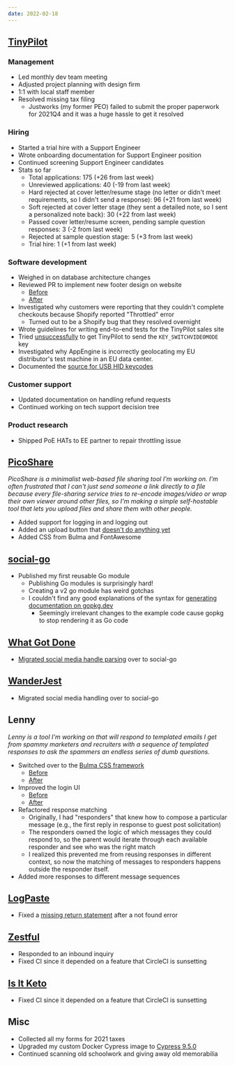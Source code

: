 ```yaml
---
date: 2022-02-18
---
```


## [TinyPilot](https://tinypilotkvm.com)

### Management

- Led monthly dev team meeting
- Adjusted project planning with design firm
- 1:1 with local staff member
- Resolved missing tax filing
  - Justworks (my former PEO) failed to submit the proper paperwork for 2021Q4 and it was a huge hassle to get it resolved

### Hiring

- Started a trial hire with a Support Engineer
- Wrote onboarding documentation for Support Engineer position
- Continued screening Support Engineer candidates
- Stats so far
  - Total applications: 175 (+26 from last week)
  - Unreviewed applications: 40 (-19 from last week)
  - Hard rejected at cover letter/resume stage (no letter or didn't meet requirements, so I didn't send a response): 96 (+21 from last week)
  - Soft rejected at cover letter stage (they sent a detailed note, so I sent a personalized note back): 30 (+22 from last week)
  - Passed cover letter/resume screen, pending sample question responses: 3 (-2 from last week)
  - Rejected at sample question stage: 5 (+3 from last week)
  - Trial hire: 1 (+1 from last week)

### Software development

- Weighed in on database architecture changes
- Reviewed PR to implement new footer design on website
  - [Before](/2020-08-14/jjJk.webp)
  - [After](5a84.webp)
- Investigated why customers were reporting that they couldn't complete checkouts because Shopify reported "Throttled" error
  - Turned out to be a Shopify bug that they resolved overnight
- Wrote guidelines for writing end-to-end tests for the TinyPilot sales site
- Tried [unsuccessfully](https://github.com/tiny-pilot/ansible-role-tinypilot/issues/182) to get TinyPilot to send the `KEY_SWITCHVIDEOMODE` key
- Investigated why AppEngine is incorrectly geolocating my EU distributor's test machine in an EU data center.
- Documented the [source for USB HID keycodes](https://github.com/tiny-pilot/tinypilot/pull/910/files)

### Customer support

- Updated documentation on handling refund requests
- Continued working on tech support decision tree

### Product research

- Shipped PoE HATs to EE partner to repair throttling issue

## [PicoShare](https://pico.rocks)

_PicoShare is a minimalist web-based file sharing tool I'm working on. I'm often frustrated that I can't just send someone a link directly to a file because every file-sharing service tries to re-encode images/video or wrap their own viewer around other files, so I'm making a simple self-hostable tool that lets you upload files and share them with other people._

- Added support for logging in and logging out
- Added an upload button that [doesn't do anything yet](BpLn.webp)
- Added CSS from Bulma and FontAwesome

## [social-go](https://github.com/mtlynch/social-go)

- Published my first reusable Go module
  - Publishing Go modules is surprisingly hard!
  - Creating a v2 go module has weird gotchas
  - I couldn't find any good explanations of the syntax for [generating documentation on gopkg.dev](https://pkg.go.dev/github.com/mtlynch/social-go/v2)
    - Seemingly irrelevant changes to the example code cause gopkg to stop rendering it as Go code

## [What Got Done](https://whatgotdone.com)

- [Migrated social media handle parsing](https://github.com/mtlynch/whatgotdone/pull/790) over to social-go

## [WanderJest](https://wanderjest.com)

- Migrated social media handling over to social-go

## Lenny

_Lenny is a tool I'm working on that will respond to templated emails I get from spammy marketers and recruiters with a sequence of templated responses to ask the spammers an endless series of dumb questions._

- Switched over to the [Bulma CSS framework](https://bulma.io/)
  - [Before](/2021-09-10/BpLn.webp)
  - [After](/2021-09-24/BpLn.webp)
- Improved the login UI
  - [Before](8F2q.webp)
  - [After](NfHK.webp)
- Refactored response matching
  - Originally, I had "responders" that knew how to compose a particular message (e.g., the first reply in response to guest post solicitation)
  - The responders owned the logic of which messages they could respond to, so the parent would iterate through each available responder and see who was the right match
  - I realized this prevented me from reusing responses in different context, so now the matching of messages to responders happens outside the responder itself.
- Added more responses to different message sequences

## [LogPaste](https://logpaste.com)

- Fixed a [missing return statement](https://github.com/mtlynch/logpaste/pull/142) after a not found error

## [Zestful](https://zestfuldata.com)

- Responded to an inbound inquiry
- Fixed CI since it depended on a feature that CircleCI is sunsetting

## [Is It Keto](https://isitketo.org)

- Fixed CI since it depended on a feature that CircleCI is sunsetting

## Misc

- Collected all my forms for 2021 taxes
- Upgraded my custom Docker Cypress image to [Cypress 9.5.0](https://github.com/mtlynch/docker-cypress)
- Continued scanning old schoolwork and giving away old memorabilia
